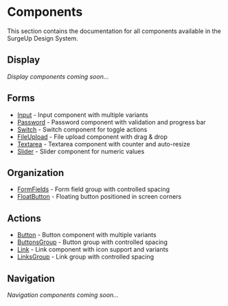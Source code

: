 # Components

This section contains the documentation for all components available in the SurgeUp Design System.

## Display

*Display components coming soon...*

## Forms

- [Input](/en/components/input) - Input component with multiple variants
- [Password](/en/components/password) - Password component with validation and progress bar
- [Switch](/en/components/switch) - Switch component for toggle actions
- [FileUpload](/en/components/fileupload) - File upload component with drag & drop
- [Textarea](/en/components/textarea) - Textarea component with counter and auto-resize
- [Slider](/en/components/slider) - Slider component for numeric values

## Organization

- [FormFields](/en/components/formfields) - Form field group with controlled spacing
- [FloatButton](/en/components/floatbutton) - Floating button positioned in screen corners

## Actions

- [Button](/en/components/button) - Button component with multiple variants
- [ButtonsGroup](/en/components/buttonsgroup) - Button group with controlled spacing
- [Link](/en/components/link) - Link component with icon support and variants
- [LinksGroup](/en/components/linksgroup) - Link group with controlled spacing

## Navigation

*Navigation components coming soon...*